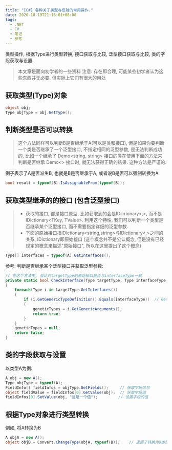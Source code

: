 ```yaml
---
title: "[C#] 各种关于类型与反射的常用操作."
date: 2020-10-19T21:16:01+08:00
tags:
  - .NET
  - C#
  - 笔记
  - 参考
---
```


类型操作, 根据Type进行类型转换, 接口获取与比较, 泛型接口获取与比较, 类的字段获取与设置.

<!--more-->

> 本文章是面向初学者的一些资料
> 注意: 存在即合理, 可能某些初学者认为这些东西并无必要, 但实际上它们有很大的用处

## 获取类型(Type)对象

```csharp
object obj;
Type objType = obj.GetType();
```
## 判断类型是否可以转换

> 这个方法同样可以判断B是否继承于A(可以是类和接口), 但是如果你要判断一个类是否继承了一个泛型接口, 不指定相同的泛型参数, 是无法判断成功的, 比如一个继承了 Demo<string, string> 接口的类在使用下面的方法来判断是否继承 Demo<> 接口时, 就无法获得正确的结果. 这种方法是严谨的.

例子表示了A是否派生B, 也就是B是否继承于A, 或者说B是否可以强制转换为A

```csharp
bool result = typeof(B).IsAssignableFrom(typeof(B));
```

## 获取类型继承的的接口 (包含泛型接口)

> - 获取的接口, 都是接口原型, 比如获取到的会是IDicrionary<,>, 而不是IDictionary<TKey, TValue>. 利用这个特性, 我们可以判断一个类型是否继承某个泛型接口, 而不需要指定详细的泛型参数.
> - 下面的原始接口指IDictionary<string,string>与IDictionary<,>之间的关系, IDictionary即原始接口 (这个概念并不是公认概念, 但是没有已经规定的概念来描述"原始接口", 所以在这里提出了这个概念)

```csharp
Type[] interfaces = typeof(A).GetInterfaces();
```

参考: 判断是否继承某个泛型接口并获取泛型参数:

```csharp
// 在这个方法中, 会比对targetType的原始接口是否与interfaceType一致
private static bool CheckInterface(Type targetType, Type interfaceType, out Type[] geneticTypes)
{
    foreach(Type i in targetType.GetInterfaces())
    {
        if (i.GetGenericTypeDefinition().Equals(interfaceType))  // GetGenericTypeDefinition() 即获取原始接口类型. 如果去除这个方法, 则是严谨的比较类型
        {
            geneticTypes = i.GetGenericArguments();
            return true;
        }
    }
    geneticTypes = null;
    return false;
}
```

## 类的字段获取与设置

以类型A为例:

```csharp
A obj = new A();
Type objType = typeof(A);
FieldInfo[] fieldInfos = objType.GetFields();     // 获取字段信息
object fieldValue = fieldInfos[0].GetValue(obj);  // 获取字段值
fieldInfos[0].SetValue(obj, "这是一个值");         // 设置字段的值
```

## 根据Type对象进行类型转换

例如, 将A转换为B

```csharp
A objA = new A();
object objB = Convert.ChangeType(objA, typeof(B));    // 返回了转换为B类型的对象的引用
```